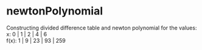 # newtonPolynomial

Constructing divided difference table and newton polynomial for the values: <br />
x:    0 | 1 | 2  | 4  | 6 <br />
f(x): 1 | 9 | 23 | 93 | 259
